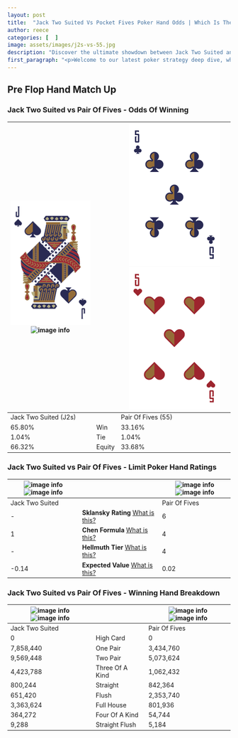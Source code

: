 ```yaml
---
layout: post
title:  "Jack Two Suited Vs Pocket Fives Poker Hand Odds | Which Is The Better Hand In Poker? A Complete Guide"
author: reece
categories: [  ]
image: assets/images/j2s-vs-55.jpg
description: "Discover the ultimate showdown between Jack Two Suited and Pair Of Fives in poker! Uncover the odds, strategies, and scenarios where one hand triumphs over the other. Get ready to up your poker game with this thrilling analysis."
first_paragraph: "<p>Welcome to our latest poker strategy deep dive, where we're pitting two distinct hands against each other in a high-stakes showdown: Jack Two Suited vs Pair Of Fives.</p><p>In the dynamic world of poker, every decision counts, and knowing which hand holds the upper hand is key to your success at the table.</p><p>In this article, we'll dissect these two hands, explore the scenarios where one dominates the other, and equip you with the knowledge to make strategic choices that can tip the odds in your favor.</p><p>Get ready to unravel the intriguing dynamics of these poker hands and elevate your game to new heights.</p>"
---
```




[comment]: # (sp0)

## Pre Flop Hand Match Up

<div class="table hand-ratings" markdown="1"> 



### Jack Two Suited vs Pair Of Fives - Odds Of Winning


    
| ![image info](assets/images/hand1/j.png) ![image info](assets/images/hand1/2s.png) |  | ![image info](assets/images/hand2/5.png) ![image info](assets/images/hand2/5o.png) |
| -------- | -------- | -------- |
| Jack Two Suited (J2s) |  | Pair Of Fives (55) |
| 65.80% | Win | 33.16% |
| 1.04% | Tie | 1.04% |
| 66.32% | Equity | 33.68% |




[comment]: # (sp1)



### Jack Two Suited vs Pair Of Fives - Limit Poker Hand Ratings


    
| ![image info](https://www.riverpairs.com/assets/images/hand1/j.png) ![image info](https://www.riverpairs.com/assets/images/hand1/2s.png) |  | ![image info](https://www.riverpairs.com/assets/images/hand2/5.png) ![image info](https://www.riverpairs.com/assets/images/hand2/5o.png) |
| -------- | -------- | -------- |
| Jack Two Suited |  | Pair Of Fives |
| - | **Sklansky Rating** [What is this?](/sklansky-rating-explained) | 6 |
| 1 | **Chen Formula** [What is this?](/chen-formula-explained) | 4 |
| - | **Hellmuth Tier** [What is this?](/Hellmuth-tier-explained) | 4 |
| -0.14 | **Expected Value** [What is this?](/expected-value-explained) | 0.02 |




[comment]: # (sp2)



### Jack Two Suited vs Pair Of Fives - Winning Hand Breakdown


    
| ![image info](https://www.riverpairs.com/assets/images/hand1/j.png) ![image info](https://www.riverpairs.com/assets/images/hand1/2s.png) |  | ![image info](https://www.riverpairs.com/assets/images/hand2/5.png) ![image info](https://www.riverpairs.com/assets/images/hand2/5o.png) |
| -------- | -------- | -------- |
| Jack Two Suited |  | Pair Of Fives |
| 0 | High Card | 0 |
| 7,858,440 | One Pair | 3,434,760 |
| 9,569,448 | Two Pair | 5,073,624 |
| 4,423,788 | Three Of A Kind | 1,062,432 |
| 800,244 | Straight | 842,364 |
| 651,420 | Flush | 2,353,740 |
| 3,363,624 | Full House | 801,936 |
| 364,272 | Four Of A Kind | 54,744 |
| 9,288 | Straight Flush | 5,184 |




[comment]: # (sp3)



</div>

[comment]: # (sp4)



[comment]: # (sp5)

